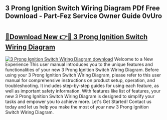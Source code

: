 ## 3 Prong Ignition Switch Wiring Diagram PDf Free Download - Part-Fez Service Owner Guide 0vUro

# <h2><a href="http://dfncec.blite.top/?on=3+Prong+Ignition+Switch+Wiring+Diagram">🔗Download New 👉🔴 3 Prong Ignition Switch Wiring Diagram</a></h2>

[![3 Prong Ignition Switch Wiring Diagram download](https://i.imgur.com/lujVjoI.png)](http://dfncec.blite.top/?on=3+Prong+Ignition+Switch+Wiring+Diagram)
Welcome to a New Experience This user manual introduces you to the unique features and functionalities of your new 3 Prong Ignition Switch Wiring Diagram. Before using your 3 Prong Ignition Switch Wiring Diagram, please refer to this user manual for comprehensive instructions on product setup, operation, and troubleshooting. It includes step-by-step guides for using each feature, as well as important safety information. With features like list of features, your new 3 Prong Ignition Switch Wiring Diagram is designed to simplify your tasks and empower you to achieve more. Let's Get Started! Contact us today and let us help you make the most of your new 3 Prong Ignition Switch Wiring Diagram.
